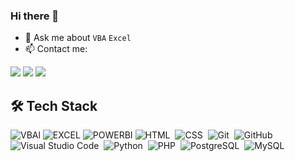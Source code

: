 ### Hi there 👋

- 💬 Ask me about `VBA` `Excel`
- 📫 Contact me:

<a href="https://linkedin.com/in/abdelrahman--mohamed" target="_blank" rel="noopener noreferrer" ><img src="https://img.shields.io/badge/-Abdelrahman%20Mohamed-0077B5?style=for-the-badge&logo=Linkedin&logoColor=white"/></a>
<a href="mailto:Abdelrhman9.am@gmail.com" target="_blank" rel="noopener noreferrer"> <img src="https://img.shields.io/badge/-Abdelrahman%20Mohamed-0077B5?style=for-the-badge&logo=Gmail&logoColor=white&color=red"/></a>
<a href="https://www.upwork.com/freelancers/abdelrahman1" target="_blank" rel="noopener noreferrer" ><img src="https://img.shields.io/badge/-Abdelrahman%20Mohamed-0077B5?style=for-the-badge&logo=Upwork&logoColor=white&color=SpringGreen"/></a>

## 🛠 Tech Stack

![VBAl](https://img.shields.io/badge/-VBA-05122A?style=flat&logo=v&logoColor=orange)
![EXCEL](https://img.shields.io/badge/-Excel-05122A?style=flat&logo=microsoftexcel&logoColor=green)
![POWERBI](https://img.shields.io/badge/-Power%20BI-05122A?style=flat&logo=powerbi)
![HTML](https://img.shields.io/badge/-HTML-05122A?style=flat&logo=HTML5)&nbsp;
![CSS](https://img.shields.io/badge/-CSS-05122A?style=flat&logo=CSS3&logoColor=1572B6)&nbsp;
![Git](https://img.shields.io/badge/-Git-05122A?style=flat&logo=git)&nbsp;
![GitHub](https://img.shields.io/badge/-GitHub-05122A?style=flat&logo=github)&nbsp;
![Visual Studio Code](https://img.shields.io/badge/-Visual%20Studio%20Code-05122A?style=flat&logo=visual-studio-code&logoColor=007ACC)&nbsp;
![Python](https://img.shields.io/badge/-Python%20-05122A?style=flat&logo=python&logoColor=yellow)&nbsp;
![PHP](https://img.shields.io/badge/-PHP%20-05122A?style=flat&logo=php&logoColor=cyan)&nbsp;
![PostgreSQL](https://img.shields.io/badge/-PostgreSQL%20-05122A?style=flat&logo=postgresql&logoColor=cyan)&nbsp;
![MySQL](https://img.shields.io/badge/-MySQL%20-05122A?style=flat&logo=mysql&logoColor=cyan)&nbsp;
